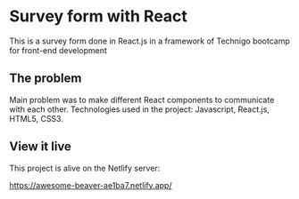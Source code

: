 # Survey form with React
This is a survey form done in React.js in a framework of Technigo bootcamp for front-end development


## The problem

Main problem was to make different React components to communicate with each other.
Technologies used in the project: Javascript, React.js, HTML5, CSS3.

## View it live

This project is alive on the Netlify server:

https://awesome-beaver-ae1ba7.netlify.app/
